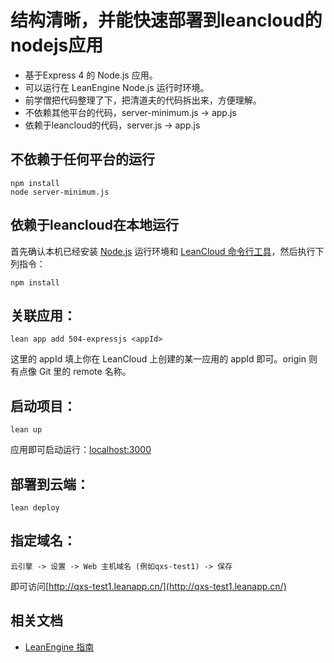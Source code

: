 # 结构清晰，并能快速部署到leancloud的nodejs应用

- 基于Express 4 的 Node.js 应用。
- 可以运行在 LeanEngine Node.js 运行时环境。
- 前学僧把代码整理了下，把清道夫的代码拆出来，方便理解。
- 不依赖其他平台的代码，server-minimum.js -> app.js
- 依赖于leancloud的代码，server.js -> app.js

## 不依赖于任何平台的运行
```
npm install
node server-minimum.js
```

## 依赖于leancloud在本地运行

首先确认本机已经安装 [Node.js](http://nodejs.org/) 运行环境和 [LeanCloud 命令行工具](https://www.leancloud.cn/docs/leanengine_cli.html)，然后执行下列指令：
```
npm install
```

## 关联应用：

```
lean app add 504-expressjs <appId>
```

这里的 appId 填上你在 LeanCloud 上创建的某一应用的 appId 即可。origin 则有点像 Git 里的 remote 名称。

## 启动项目：

```
lean up
```

应用即可启动运行：[localhost:3000](http://localhost:3000)

## 部署到云端：
```
lean deploy
```

## 指定域名：
```
云引擎 -> 设置 -> Web 主机域名 (例如qxs-test1) -> 保存
```
即可访问[http://qxs-test1.leanapp.cn/](http://qxs-test1.leanapp.cn/)

## 相关文档

* [LeanEngine 指南](https://leancloud.cn/docs/leanengine_guide-node.html)
